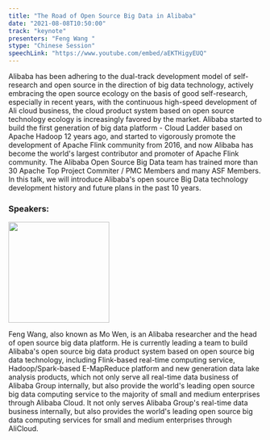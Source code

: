 ```yaml
---
title: "The Road of Open Source Big Data in Alibaba"
date: "2021-08-08T10:50:00"
track: "keynote"
presenters: "Feng Wang "
stype: "Chinese Session"
speechLink: "https://www.youtube.com/embed/aEKTHigyEUQ"
---
```

Alibaba has been adhering to the dual-track development model of self-research and open source in the direction of big data technology, actively embracing the open source ecology on the basis of good self-research, especially in recent years, with the continuous high-speed development of Ali cloud business, the cloud product system based on open source technology ecology is increasingly favored by the market. Alibaba started to build the first generation of big data platform - Cloud Ladder based on Apache Hadoop 12 years ago, and started to vigorously promote the development of Apache Flink community from 2016, and now Alibaba has become the world's largest contributor and promoter of Apache Flink community. The Alibaba Open Source Big Data team has trained more than 30 Apache Top Project Commiter / PMC Members and many ASF Members. In this talk, we will introduce Alibaba's open source Big Data technology development history and future plans in the past 10 years.

### Speakers:

<img src="images/speaker/Wang-Feng.png" width="200"/>

Feng Wang, also known as Mo Wen, is an Alibaba researcher and the head of open source big data platform. He is currently leading a team to build Alibaba's open source big data product system based on open source big data technology, including Flink-based real-time computing service, Hadoop/Spark-based E-MapReduce platform and new generation data lake analysis products, which not only serve all real-time data business of Alibaba Group internally, but also provide the world's leading open source big data computing service to the majority of small and medium enterprises through Alibaba Cloud. It not only serves Alibaba Group's real-time data business internally, but also provides the world's leading open source big data computing services for small and medium enterprises through AliCloud.
